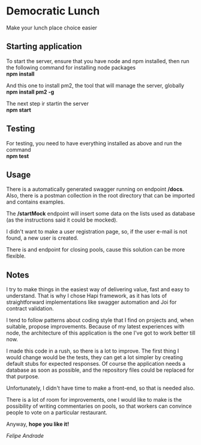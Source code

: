 # Democratic Lunch  
Make your lunch place choice easier  

## Starting application  
To start the server, ensure that you have node and npm installed, then run the following command for installing node packages  
**npm install**  

And this one to install pm2, the tool that will manage the server, globally  
**npm install pm2 -g**  

The next step ir startin the server  
**npm start**  

## Testing  
For testing, you need to have everything installed as above and run the command  
**npm test**  

## Usage
There is a automatically generated swagger running on endpoint **/docs**. Also, there is a postman collection in the root directory that can be imported and contains examples.  

The **/startMock** endpoint will insert some data on the lists used as database (as the instructions said it could be mocked).  

I didn't want to make a user registration page, so, if the user e-mail is not found, a new user is created.

There is and endpoint for closing pools, cause this solution can be more flexible.

## Notes  

I try to make things in the easiest way of delivering value, fast and easy to understand. That is why I chose Hapi framework, as it has lots of straightforward implementations like swagger automation and Joi for contract validation.  

I tend to follow patterns about coding style that I find on projects and, when suitable, propose improvements. Because of my latest experiences with node, the architecture of this application is the one I've got to work better till now.

I made this code in a rush, so there is a lot to improve. The first thing I would change would be the tests, they can get a lot simpler by creating default stubs for expected responses. Of course the application needs a database as soon as possible, and the repository files could be replaced for that purpose.  

Unfortunately, I didn't have time to make a front-end, so that is needed also.

There is a lot of room for improvements, one I would like to make is the possibility of writing commentaries on pools, so that workers can convince people to vote on a particular restaurant.

Anyway, **hope you like it!**

*Felipe Andrade*
